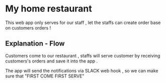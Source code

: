 # My home restaurant

This web app only serves for our staff , let the staffs can create order base on customers orders !

## Explanation - Flow

Customers come to our restaurant , staffs will serve customer by receiving customers's orders and
save it into the app .

The app will send the notifications via SLACK web hook , so we can make sure that "FIRST COME FIRST SERVE"
